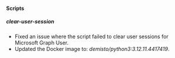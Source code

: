
#### Scripts

##### clear-user-session

- Fixed an issue where the script failed to clear user sessions for Microsoft Graph User.
- Updated the Docker image to: *demisto/python3:3.12.11.4417419*.
